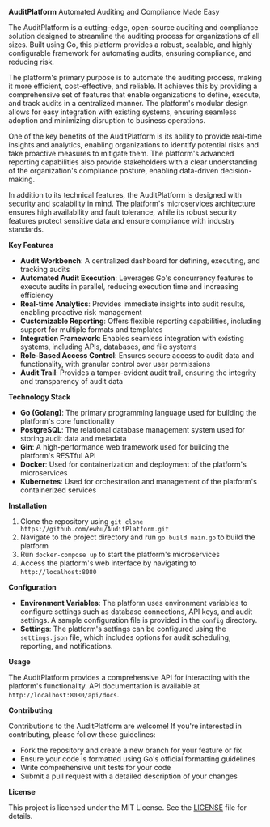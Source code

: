 **AuditPlatform**
Automated Auditing and Compliance Made Easy

The AuditPlatform is a cutting-edge, open-source auditing and compliance solution designed to streamline the auditing process for organizations of all sizes. Built using Go, this platform provides a robust, scalable, and highly configurable framework for automating audits, ensuring compliance, and reducing risk.

The platform's primary purpose is to automate the auditing process, making it more efficient, cost-effective, and reliable. It achieves this by providing a comprehensive set of features that enable organizations to define, execute, and track audits in a centralized manner. The platform's modular design allows for easy integration with existing systems, ensuring seamless adoption and minimizing disruption to business operations.

One of the key benefits of the AuditPlatform is its ability to provide real-time insights and analytics, enabling organizations to identify potential risks and take proactive measures to mitigate them. The platform's advanced reporting capabilities also provide stakeholders with a clear understanding of the organization's compliance posture, enabling data-driven decision-making.

In addition to its technical features, the AuditPlatform is designed with security and scalability in mind. The platform's microservices architecture ensures high availability and fault tolerance, while its robust security features protect sensitive data and ensure compliance with industry standards.

**Key Features**

* **Audit Workbench**: A centralized dashboard for defining, executing, and tracking audits
* **Automated Audit Execution**: Leverages Go's concurrency features to execute audits in parallel, reducing execution time and increasing efficiency
* **Real-time Analytics**: Provides immediate insights into audit results, enabling proactive risk management
* **Customizable Reporting**: Offers flexible reporting capabilities, including support for multiple formats and templates
* **Integration Framework**: Enables seamless integration with existing systems, including APIs, databases, and file systems
* **Role-Based Access Control**: Ensures secure access to audit data and functionality, with granular control over user permissions
* **Audit Trail**: Provides a tamper-evident audit trail, ensuring the integrity and transparency of audit data

**Technology Stack**

* **Go (Golang)**: The primary programming language used for building the platform's core functionality
* **PostgreSQL**: The relational database management system used for storing audit data and metadata
* **Gin**: A high-performance web framework used for building the platform's RESTful API
* **Docker**: Used for containerization and deployment of the platform's microservices
* **Kubernetes**: Used for orchestration and management of the platform's containerized services

**Installation**

1. Clone the repository using `git clone https://github.com/ewhu/AuditPlatform.git`
2. Navigate to the project directory and run `go build main.go` to build the platform
3. Run `docker-compose up` to start the platform's microservices
4. Access the platform's web interface by navigating to `http://localhost:8080`

**Configuration**

* **Environment Variables**: The platform uses environment variables to configure settings such as database connections, API keys, and audit settings. A sample configuration file is provided in the `config` directory.
* **Settings**: The platform's settings can be configured using the `settings.json` file, which includes options for audit scheduling, reporting, and notifications.

**Usage**

The AuditPlatform provides a comprehensive API for interacting with the platform's functionality. API documentation is available at `http://localhost:8080/api/docs`.

**Contributing**

Contributions to the AuditPlatform are welcome! If you're interested in contributing, please follow these guidelines:

* Fork the repository and create a new branch for your feature or fix
* Ensure your code is formatted using Go's official formatting guidelines
* Write comprehensive unit tests for your code
* Submit a pull request with a detailed description of your changes

**License**

This project is licensed under the MIT License. See the [LICENSE](https://github.com/ewhu/AuditPlatform/blob/main/LICENSE) file for details.